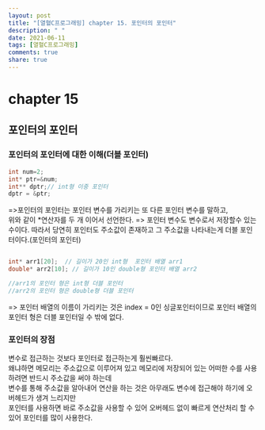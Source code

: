 ```yaml
---
layout: post
title: "[열혈C프로그래밍] chapter 15. 포인터의 포인터"
description: " "
date: 2021-06-11
tags: [열혈C프로그래밍]
comments: true
share: true
---
```


# chapter 15
## 포인터의 포인터

### 포인터의 포인터에 대한 이해(더블 포인터)
```c
int num=2;
int* ptr=&num;
int** dptr;// int형 이중 포인터
dptr = &ptr;
```
=>포인터의 포인터는 포인터 변수를 가리키는 또 다른 포인터 변수를 말하고,<br>
위와 같이 \*연산자를 두 개 이어서 선언한다.
=> 포인터 변수도 변수로서 저장할수 있는 수이다. 따라서 당연히 포인터도 주소값이 존재하고 그 주소값을 나타내는게 더블 포인터이다.(포인터의 포인터)<br>

```c

int* arr1[20];  // 길이가 20인 int형  포인터 배열 arr1
double* arr2[10]; // 길이가 10인 double형 포인터 배열 arr2

//arr1의 포인터 형은 int형 더블 포인터
//arr2의 포인터 형은 double형 더블 포인터
```
=> 포인터 배열의 이름이 가리키는 것은 index = 0인 싱글포인터이므로 포인터 배열의 포인터 형은 더블 포인터일 수 밖에 없다. <br>



### 포인터의 장점
변수로 접근하는 것보다 포인터로 접근하는게 훨씬빠르다.<br>
왜냐하면 메모리는 주소값으로 이루어져 있고 메모리에 저장되어 있는 어떠한 수를 사용하려면 반드시 주소값을 써야 하는데 <br>
변수를 통해 주소값을 알아내어 연산을 하는 것은 아무래도 변수에 접근해야 하기에 오버헤드가 생겨 느리지만<br>
포인터를 사용하면 바로 주소값을 사용할 수 있어 오버헤드 없이 빠르게 연산처리 할 수 있어 포인터를 많이 사용한다.<br>



